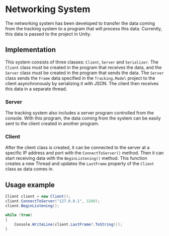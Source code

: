 # Networking System
The networking system has been developed to transfer the data coming from the tracking system to a program that will process this data. Currently, this data is passed to the project in Unity.

## Implementation
This system consists of three classes: `Client`, `Server` and `Serializer`. The `Client` class must be created in the program that receives the data, and the `Server` class must be created in the program that sends the data.
The `Server` class sends the `Frame` data specified in the `Tracking.Model` project to the client asynchronously by serializing it with JSON. The client then receives this data in a separate thread.

### Server
The tracking system also includes a server program controlled from the console. With this program, the data coming from the system can be easily sent to the client created in another program.

### Client
After the client class is created, it can be connected to the server at a specific IP address and port with the `ConnectToServer()` method. Then it can start receiving data with the `BeginListening()` method. This function creates a new Thread and updates the `LastFrame` property of the `Client` class as data comes in.

## Usage example

```csharp
Client client = new Client();
client.ConnectToServer("127.0.0.1", 3200);
client.BeginListening();

while (true)
{
    Console.WriteLine(client.LastFrame?.ToString());
}
```
